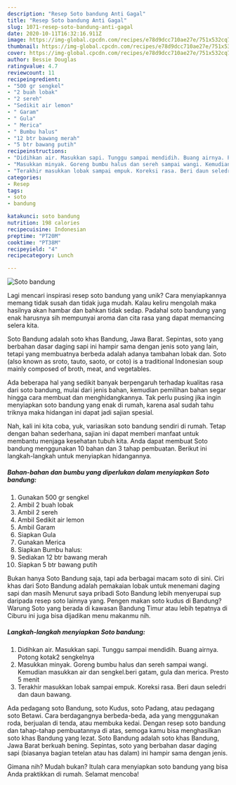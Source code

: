```yaml
---
description: "Resep Soto bandung Anti Gagal"
title: "Resep Soto bandung Anti Gagal"
slug: 1071-resep-soto-bandung-anti-gagal
date: 2020-10-11T16:32:16.911Z
image: https://img-global.cpcdn.com/recipes/e78d9dcc710ae27e/751x532cq70/soto-bandung-foto-resep-utama.jpg
thumbnail: https://img-global.cpcdn.com/recipes/e78d9dcc710ae27e/751x532cq70/soto-bandung-foto-resep-utama.jpg
cover: https://img-global.cpcdn.com/recipes/e78d9dcc710ae27e/751x532cq70/soto-bandung-foto-resep-utama.jpg
author: Bessie Douglas
ratingvalue: 4.7
reviewcount: 11
recipeingredient:
- "500 gr sengkel"
- "2 buah lobak"
- "2 sereh"
- "Sedikit air lemon"
- " Garam"
- " Gula"
- " Merica"
- " Bumbu halus"
- "12 btr bawang merah"
- "5 btr bawang putih"
recipeinstructions:
- "Didihkan air. Masukkan sapi. Tunggu sampai mendidih. Buang airnya. Potong kotak2 sengkelnya"
- "Masukkan minyak. Goreng bumbu halus dan sereh sampai wangi. Kemudian masukkan air dan sengkel.beri gatam, gula dan merica. Presto 5 menit"
- "Terakhir masukkan lobak sampai empuk. Koreksi rasa. Beri daun seledri dan daun bawang."
categories:
- Resep
tags:
- soto
- bandung

katakunci: soto bandung 
nutrition: 198 calories
recipecuisine: Indonesian
preptime: "PT20M"
cooktime: "PT38M"
recipeyield: "4"
recipecategory: Lunch

---
```



![Soto bandung](https://img-global.cpcdn.com/recipes/e78d9dcc710ae27e/751x532cq70/soto-bandung-foto-resep-utama.jpg)

Lagi mencari inspirasi resep soto bandung yang unik? Cara menyiapkannya memang tidak susah dan tidak juga mudah. Kalau keliru mengolah maka hasilnya akan hambar dan bahkan tidak sedap. Padahal soto bandung yang enak harusnya sih mempunyai aroma dan cita rasa yang dapat memancing selera kita.

Soto Bandung adalah soto khas Bandung, Jawa Barat. Sepintas, soto yang berbahan dasar daging sapi ini hampir sama dengan jenis soto yang lain, tetapi yang membuatnya berbeda adalah adanya tambahan lobak dan. Soto (also known as sroto, tauto, saoto, or coto) is a traditional Indonesian soup mainly composed of broth, meat, and vegetables.

Ada beberapa hal yang sedikit banyak berpengaruh terhadap kualitas rasa dari soto bandung, mulai dari jenis bahan, kemudian pemilihan bahan segar hingga cara membuat dan menghidangkannya. Tak perlu pusing jika ingin menyiapkan soto bandung yang enak di rumah, karena asal sudah tahu triknya maka hidangan ini dapat jadi sajian spesial.


Nah, kali ini kita coba, yuk, variasikan soto bandung sendiri di rumah. Tetap dengan bahan sederhana, sajian ini dapat memberi manfaat untuk membantu menjaga kesehatan tubuh kita. Anda dapat membuat Soto bandung menggunakan 10 bahan dan 3 tahap pembuatan. Berikut ini langkah-langkah untuk menyiapkan hidangannya.

<!--inarticleads1-->

##### Bahan-bahan dan bumbu yang diperlukan dalam menyiapkan Soto bandung:

1. Gunakan 500 gr sengkel
1. Ambil 2 buah lobak
1. Ambil 2 sereh
1. Ambil Sedikit air lemon
1. Ambil  Garam
1. Siapkan  Gula
1. Gunakan  Merica
1. Siapkan  Bumbu halus:
1. Sediakan 12 btr bawang merah
1. Siapkan 5 btr bawang putih


Bukan hanya Soto Bandung saja, tapi ada berbagai macam soto di sini. Ciri khas dari Soto Bandung adalah pemakaian lobak untuk menemani daging sapi dan masih Menurut saya pribadi Soto Bandung lebih menyerupai sup daripada resep soto lainnya yang. Pengen makan soto kudus di Bandung? Warung Soto yang berada di kawasan Bandung Timur atau lebih tepatnya di Ciburu ini juga bisa dijadikan menu makanmu nih. 

<!--inarticleads2-->

##### Langkah-langkah menyiapkan Soto bandung:

1. Didihkan air. Masukkan sapi. Tunggu sampai mendidih. Buang airnya. Potong kotak2 sengkelnya
1. Masukkan minyak. Goreng bumbu halus dan sereh sampai wangi. Kemudian masukkan air dan sengkel.beri gatam, gula dan merica. Presto 5 menit
1. Terakhir masukkan lobak sampai empuk. Koreksi rasa. Beri daun seledri dan daun bawang.


Ada pedagang soto Bandung, soto Kudus, soto Padang, atau pedagang soto Betawi. Cara berdagangnya berbeda-beda, ada yang menggunakan roda, berjualan di tenda, atau membuka kedai. Dengan resep soto bandung dan tahap-tahap pembuatannya di atas, semoga kamu bisa menghasilkan soto khas Bandung yang lezat. Soto Bandung adalah soto khas Bandung, Jawa Barat berkuah bening. Sepintas, soto yang berbahan dasar daging sapi (biasanya bagian tetelan atau has dalam) ini hampir sama dengan jenis. 

Gimana nih? Mudah bukan? Itulah cara menyiapkan soto bandung yang bisa Anda praktikkan di rumah. Selamat mencoba!

